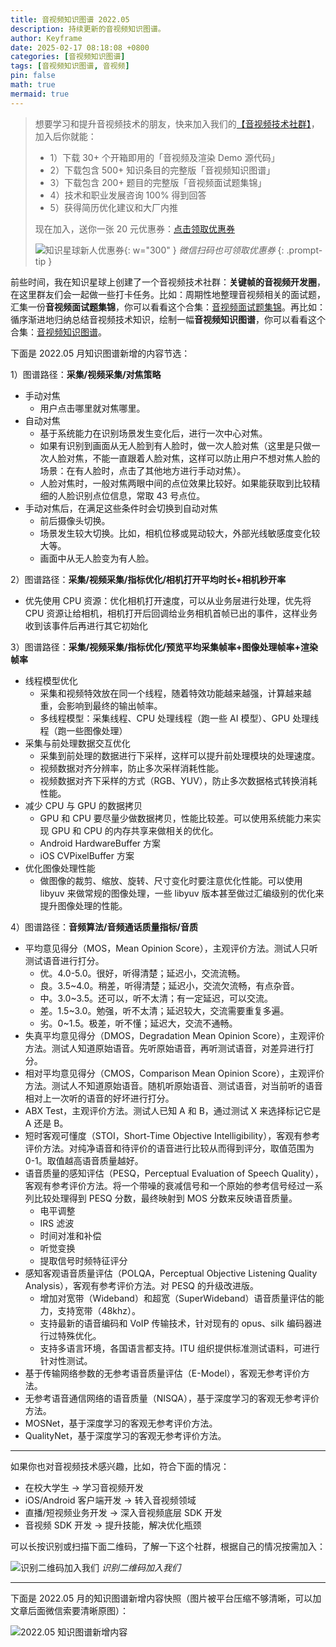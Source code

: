 ```yaml
---
title: 音视频知识图谱 2022.05
description: 持续更新的音视频知识图谱。
author: Keyframe
date: 2025-02-17 08:18:08 +0800
categories: [音视频知识图谱]
tags: [音视频知识图谱, 音视频]
pin: false
math: true
mermaid: true
---
```


>想要学习和提升音视频技术的朋友，快来加入我们的<a href="https://t.zsxq.com/jRprT" target="_blank" rel="noopener noreferrer">【音视频技术社群】</a>，加入后你就能：
>
>- 1）下载 30+ 个开箱即用的「音视频及渲染 Demo 源代码」
>- 2）下载包含 500+ 知识条目的完整版「音视频知识图谱」
>- 3）下载包含 200+ 题目的完整版「音视频面试题集锦」
>- 4）技术和职业发展咨询 100% 得到回答
>- 5）获得简历优化建议和大厂内推
>  
>现在加入，送你一张 20 元优惠券：<a href="https://t.zsxq.com/jRprT" target="_blank" rel="noopener noreferrer">点击领取优惠券</a>
>
>![知识星球新人优惠券](assets/img/keyframe-zsxq-coupon.png){: w="300" }
>_微信扫码也可领取优惠券_
{: .prompt-tip }


前些时间，我在知识星球上创建了一个音视频技术社群：**关键帧的音视频开发圈**，在这里群友们会一起做一些打卡任务。比如：周期性地整理音视频相关的面试题，汇集一份**音视频面试题集锦**，你可以看看这个合集：[音视频面试题集锦](https://mp.weixin.qq.com/mp/appmsgalbum?__biz=MjM5MTkxOTQyMQ==&action=getalbum&album_id=2380776196751425539#wechat_redirect)。再比如：循序渐进地归纳总结音视频技术知识，绘制一幅**音视频知识图谱**，你可以看看这个合集：[音视频知识图谱](https://mp.weixin.qq.com/mp/appmsgalbum?__biz=MjM5MTkxOTQyMQ==&action=getalbum&album_id=2349658423078092802#wechat_redirect)。

下面是 2022.05 月知识图谱新增的内容节选：


1）图谱路径：**采集/视频采集/对焦策略**

- 手动对焦
	- 用户点击哪里就对焦哪里。
- 自动对焦
	- 基于系统能力在识别场景发生变化后，进行一次中心对焦。
	- 如果有识别到画面从无人脸到有人脸时，做一次人脸对焦（这里是只做一次人脸对焦，不能一直跟着人脸对焦，这样可以防止用户不想对焦人脸的场景：在有人脸时，点击了其他地方进行手动对焦）。
	- 人脸对焦时，一般对焦两眼中间的点位效果比较好。如果能获取到比较精细的人脸识别点位信息，常取 43 号点位。
- 手动对焦后，在满足这些条件时会切换到自动对焦
	- 前后摄像头切换。
	- 场景发生较大切换。比如，相机位移或晃动较大，外部光线敏感度变化较大等。
	- 画面中从无人脸变为有人脸。


2）图谱路径：**采集/视频采集/指标优化/相机打开平均时长+相机秒开率**


- 优先使用 CPU 资源：优化相机打开速度，可以从业务层进行处理，优先将 CPU 资源让给相机，相机打开后回调给业务相机首帧已出的事件，这样业务收到该事件后再进行其它初始化


3）图谱路径：**采集/视频采集/指标优化/预览平均采集帧率+图像处理帧率+渲染帧率**

- 线程模型优化
	- 采集和视频特效放在同一个线程，随着特效功能越来越强，计算越来越重，会影响到最终的输出帧率。
	- 多线程模型：采集线程、CPU 处理线程（跑一些 AI 模型）、GPU 处理线程（跑一些图像处理）
- 采集与前处理数据交互优化
	- 采集到前处理的数据进行下采样，这样可以提升前处理模块的处理速度。
	- 视频数据对齐分辨率，防止多次采样消耗性能。
	- 视频数据对齐下采样的方式（RGB、YUV），防止多次数据格式转换消耗性能。
- 减少 CPU 与 GPU 的数据拷贝
	- GPU 和 CPU 要尽量少做数据拷贝，性能比较差。可以使用系统能力来实现 GPU 和 CPU 的内存共享来做相关的优化。
	- Android HardwareBuffer 方案
	- iOS CVPixelBuffer 方案
- 优化图像处理性能
	- 做图像的裁剪、缩放、旋转、尺寸变化时要注意优化性能。可以使用 libyuv 来做常规的图像处理，一些 libyuv 版本甚至做过汇编级别的优化来提升图像处理的性能。

4）图谱路径：**音频算法/音频通话质量指标/音质**

- 平均意见得分（MOS，Mean Opinion Score），主观评价方法。测试人只听测试语音进行打分。
	- 优。4.0-5.0。很好，听得清楚；延迟小，交流流畅。
	- 良。3.5~4.0。稍差，听得清楚；延迟小，交流欠流畅，有点杂音。
	- 中。3.0~3.5。还可以，听不太清；有一定延迟，可以交流。
	- 差。1.5~3.0。勉强，听不太清；延迟较大，交流需要重复多遍。
	- 劣。0~1.5。极差，听不懂；延迟大，交流不通畅。
- 失真平均意见得分（DMOS，Degradation Mean Opinion Score），主观评价方法。测试人知道原始语音。先听原始语音，再听测试语音，对差异进行打分。
- 相对平均意见得分（CMOS，Comparison Mean Opinion Score），主观评价方法。测试人不知道原始语音。随机听原始语音、测试语音，对当前听的语音相对上一次听的语音的好坏进行打分。
- ABX Test，主观评价方法。测试人已知 A 和 B，通过测试 X 来选择标记它是 A 还是 B。
- 短时客观可懂度（STOI，Short-Time Objective Intelligibility），客观有参考评价方法。对纯净语音和待评价的语音进行比较从而得到评分，取值范围为 0-1。取值越高语音质量越好。
- 语音质量的感知评估（PESQ，Perceptual Evaluation of Speech Quality），客观有参考评价方法。将一个带噪的衰减信号和一个原始的参考信号经过一系列比较处理得到 PESQ 分数，最终映射到 MOS 分数来反映语音质量。
	- 电平调整
	- IRS 滤波
	- 时间对准和补偿
	- 听觉变换
	- 提取信号时频特征评分
- 感知客观语音质量评估（POLQA，Perceptual Objective Listening Quality Analysis），客观有参考评价方法。对 PESQ 的升级改进版。
	- 增加对宽带（Wideband）和超宽（SuperWideband）语音质量评估的能力，支持宽带（48khz）。
	- 支持最新的语音编码和 VoIP 传输技术，针对现有的 opus、silk 编码器进行过特殊优化。
	- 支持多语言环境，各国语言都支持。ITU 组织提供标准测试语料，可进行针对性测试。
- 基于传输网络参数的无参考语音质量评估（E-Model），客观无参考评价方法。
- 无参考语音通信网络的语音质量（NISQA），基于深度学习的客观无参考评价方法。
- MOSNet，基于深度学习的客观无参考评价方法。
- QualityNet，基于深度学习的客观无参考评价方法。



---

如果你也对音视频技术感兴趣，比如，符合下面的情况：

- 在校大学生 → 学习音视频开发
- iOS/Android 客户端开发 → 转入音视频领域
- 直播/短视频业务开发 → 深入音视频底层 SDK 开发
- 音视频 SDK 开发 → 提升技能，解决优化瓶颈

可以长按识别或扫描下面二维码，了解一下这个社群，根据自己的情况按需加入：

![识别二维码加入我们](assets/img/keyframe-zsxq.png)
_识别二维码加入我们_


---

下面是 2022.05 月的知识图谱新增内容快照（图片被平台压缩不够清晰，可以加文章后面微信索要清晰原图）：

![2022.05 知识图谱新增内容](assets/resource/av-knowledge-graph/av-graph-add-202205.png)










